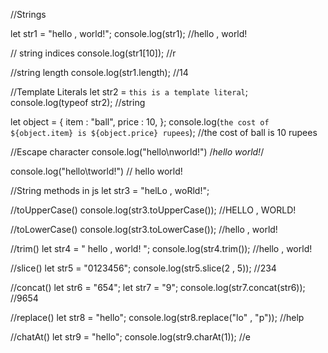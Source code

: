 //Strings

let str1 = "hello , world!";
console.log(str1);  //hello , world!

// string indices
console.log(str1[10]);  //r

 //string length
console.log(str1.length);   //14

//Template Literals
let str2 = `this is a template literal`;
console.log(typeof str2);   //string

let object = {
    item : "ball",
    price : 10,
};
console.log(`the cost of ${object.item} is ${object.price} rupees`); //the cost of ball is 10 rupees

//Escape character
console.log("hello\nworld!") /*hello
                               world!*/

console.log("hello\tworld!") //  hello	world!

//String methods in js
let str3 = "helLo , woRld!";

//toUpperCase()
console.log(str3.toUpperCase());   //HELLO , WORLD!

//toLowerCase()
console.log(str3.toLowerCase());   //hello , world!

//trim()
let str4 = "   hello , world!    ";
console.log(str4.trim());     //hello , world!

//slice()
let str5 = "0123456";
console.log(str5.slice(2 , 5));  //234

//concat()
let str6 = "654";
let str7 = "9";
console.log(str7.concat(str6));  //9654

//replace()
let str8 = "hello";
console.log(str8.replace("lo" , "p"));  //help

//chatAt()
let str9 = "hello";
console.log(str9.charAt(1)); //e




